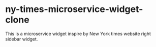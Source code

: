 # ny-times-microservice-widget-clone
This is a microservice widget inspire by New York times website right sidebar widget. 
